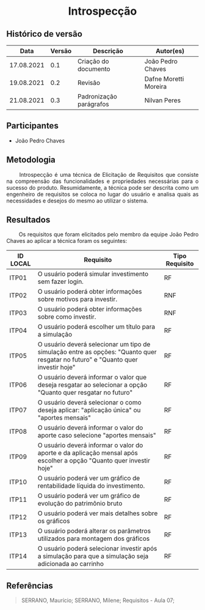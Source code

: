# <center> Introspecção


## Histórico de versão<br>

|Data | Versão | Descrição | Autor(es)|
| -- | -- | -- | -- |
| 17.08.2021 | 0.1 | Criação do documento | João Pedro Chaves |
| 19.08.2021 | 0.2 | Revisão | Dafne Moretti Moreira |
| 21.08.2021 | 0.3 | Padronização parágrafos | Nilvan Peres |

## Participantes

* João Pedro Chaves

## Metodologia
<p align="justify">&emsp;&emsp;
  Introspecção é uma técnica de Elicitação de Requisitos que consiste na compreensão das funcionalidades e propriedades necessárias para o sucesso do produto. Resumidamente, a técnica pode ser descrita como um engenheiro de requisitos se coloca no lugar do usuário e analisa quais as necessidades e desejos do mesmo ao utilizar o sistema. 
</p>

## Resultados
<p align="justify">&emsp;&emsp;
  Os requisitos que foram elicitados pelo membro da equipe João Pedro Chaves ao aplicar a técnica foram os seguintes:
</p>

| ID LOCAL | Requisito | Tipo Requisito |
| -- | -- | -- | 
| ITP01 | O usuário poderá simular investimento sem fazer login. | RF |
| ITP02 | O usuário poderá obter informações sobre motivos para investir. | RNF|
| ITP03 | O usuário poderá obter informações sobre como investir. | RNF |
| ITP04 | O usuário poderá escolher um título para a simulação | RF |
| ITP05 | O usuário deverá selecionar um tipo de simulação entre as opções: "Quanto quer resgatar no futuro" e "Quanto quer investir hoje"| RF |
| ITP06 | O usuário deverá informar o valor que deseja resgatar ao selecionar a opção "Quanto quer resgatar no futuro" | RF |
| ITP07 | O usuário deverá selecionar o como deseja aplicar: "aplicação única" ou "aportes mensais" | RF |
| ITP08 | O usuário deverá informar o valor do aporte caso selecione "aportes mensais" | RF |
| ITP09 | O usuário deverá informar o valor do aporte e da aplicação mensal após escolher a opção "Quanto quer investir hoje" | RF
| ITP10 | O usuário poderá ver um gráfico de rentabilidade líquida do investimento. | RF |
| ITP11 | O usuário poderá ver um gráfico de evolução do patrimônio bruto | RF |
| ITP12 | O usuário poderá ver mais detalhes sobre os gráficos | RF | 
| ITP13 | O usuário poderá alterar os parâmetros utilizados para montagem dos gráficos | RF|
| ITP14 | O usuário poderá selecionar investir após a simulação para que a simulação seja adicionada ao carrinho | RF|

## Referências
> SERRANO, Maurício; SERRANO, Milene; Requisitos - Aula 07;